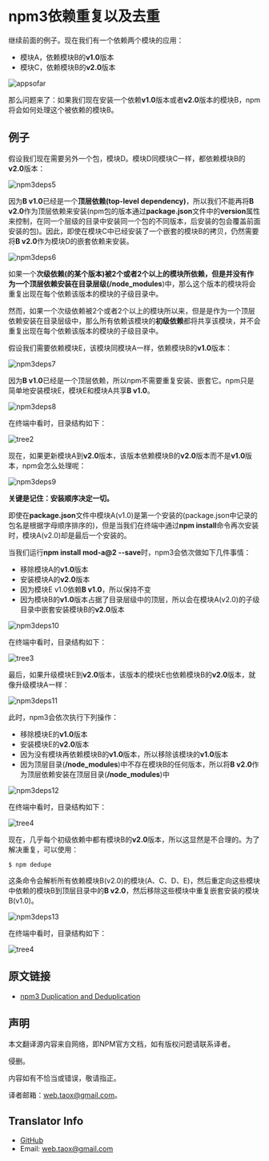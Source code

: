 # npm3依赖重复以及去重

继续前面的例子。现在我们有一个依赖两个模块的应用：

* 模块A，依赖模块B的**v1.0**版本
* 模块C，依赖模块B的**v2.0**版本

![appsofar](../../../images/npm/how-npm-works/appsofar.png)

那么问题来了：如果我们现在安装一个依赖**v1.0**版本或者**v2.0**版本的模块B，npm将会如何处理这个被依赖的模块B。

## 例子

假设我们现在需要另外一个包，模块D。模块D同模块C一样，都依赖模块B的**v2.0**版本：

![npm3deps5](../../../images/npm/how-npm-works/npm3deps5.png)

因为**B v1.0**已经是一个**顶层依赖(top-level dependency)**，所以我们不能再将**B v2.0**作为顶层依赖来安装(npm包的版本通过**package.json**文件中的**version**属性来控制，在同一个层级的目录中安装同一个包的不同版本，后安装的包会覆盖前面安装的包)。因此，即使在模块C中已经安装了一个嵌套的模块B的拷贝，仍然需要将**B v2.0**作为模块D的嵌套依赖来安装。

![npm3deps6](../../../images/npm/how-npm-works/npm3deps6.png)

如果一个**次级依赖(的某个版本)**被2个或者2个以上的模块所依赖，但是并没有作为一个顶层依赖安装在目录层级(**/node_modules**)中，那么这个版本的模块将会重复出现在每个依赖该版本的模块的子级目录中。

然而，如果一个次级依赖被2个或者2个以上的模块所以来，但是是作为一个顶层依赖安装在目录层级中，那么所有依赖该模块的**初级依赖**都将共享该模块，并不会重复出现在每个依赖该版本的模块的子级目录中。

假设我们需要依赖模块E，该模块同模块A一样，依赖模块B的**v1.0**版本：

![npm3deps7](../../../images/npm/how-npm-works/npm3deps7.png)

因为**B v1.0**已经是一个顶层依赖，所以npm不需要重复安装、嵌套它。npm只是简单地安装模块E，模块E和模块A共享**B v1.0**。

![npm3deps8](../../../images/npm/how-npm-works/npm3deps8.png)

在终端中看时，目录结构如下：

![tree2](../../../images/npm/how-npm-works/tree2.png)

现在，如果更新模块A到**v2.0**版本，该版本依赖模块B的**v2.0**版本而不是**v1.0**版本，npm会怎么处理呢：

![npm3deps9](../../../images/npm/how-npm-works/npm3deps9.png)

**关键是记住：安装顺序决定一切。**

即使在**package.json**文件中模块A(v1.0)是第一个安装的(package.json中记录的包名是根据字母顺序排序的)，但是当我们在终端中通过**npm install**命令再次安装时，模块A(v2.0)却是最后一个安装的。

当我们运行**npm install mod-a@2 --save**时，npm3会依次做如下几件事情：

* 移除模块A的**v1.0**版本
* 安装模块A的**v2.0**版本
* 因为模块E v1.0依赖**B v1.0**，所以保持不变
* 因为模块B的**v1.0**版本占据了目录层级中的顶层，所以会在模块A(v2.0)的子级目录中嵌套安装模块B的**v2.0**版本

![npm3deps10](../../../images/npm/how-npm-works/npm3deps10.png)

在终端中看时，目录结构如下：

![tree3](../../../images/npm/how-npm-works/tree3.png)

最后，如果升级模块E到**v2.0**版本，该版本的模块E也依赖模块B的**v2.0**版本，就像升级模块A一样：

![npm3deps11](../../../images/npm/how-npm-works/npm3deps11.png)

此时，npm3会依次执行下列操作：

* 移除模块E的**v1.0**版本
* 安装模块E的**v2.0**版本
* 因为没有模块再依赖模块B的**v1.0**版本，所以移除该模块的**v1.0**版本
* 因为顶层目录(**/node_modules**)中不存在模块B的任何版本，所以将**B v2.0**作为顶层依赖安装在顶层目录(**/node_modules**)中

![npm3deps12](../../../images/npm/how-npm-works/npm3deps12.png)

在终端中看时，目录结构如下：

![tree4](../../../images/npm/how-npm-works/tree4.png)

现在，几乎每个初级依赖中都有模块B的**v2.0**版本，所以这显然是不合理的。为了解决重复，可以使用：

```shell
$ npm dedupe
```

这条命令会解析所有依赖模块B(v2.0)的模块(A、C、D、E)，然后重定向这些模块中依赖的模块B到顶层目录中的**B v2.0**，然后移除这些模块中重复嵌套安装的模块B(v1.0)。

![npm3deps13](../../../images/npm/how-npm-works/npm3deps13.png)

在终端中看时，目录结构如下：

![tree4](../../../images/npm/how-npm-works/tree4.png)

## 原文链接

* [npm3 Duplication and Deduplication](https://docs.npmjs.com/how-npm-works/npm3-dupe)

## 声明

本文翻译源内容来自网络，即NPM官方文档，如有版权问题请联系译者。

侵删。

内容如有不恰当或错误，敬请指正。

译者邮箱：web.taox@gmail.com。

## Translator Info

* [GitHub](https://github.com/Tao-Quixote)
* Email: web.taox@gmail.com
